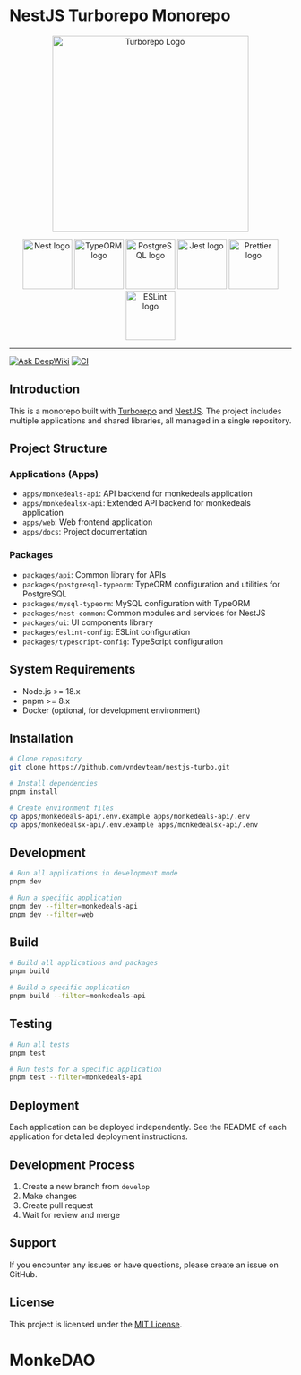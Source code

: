 # NestJS Turborepo Monorepo

<p align="center">
  <a href="https://turborepo.com/" target="blank"><img src="https://user-images.githubusercontent.com/4060187/106504110-82f58d00-6494-11eb-87b7-a16d4f68bc5a.png" width="350" alt="Turborepo Logo" /></a>
</p>

<p align="center">
  <a href="https://nestjs.com/" target="blank"><img src="https://nestjs.com/img/logo-small.svg" width="88" alt="Nest logo" /></a>
  <a href="https://typeorm.io/" target="blank"><img src="https://avatars.githubusercontent.com/u/20165699" width="88" alt="TypeORM logo" /></a>
  <a href="https://www.postgresql.org/" target="blank"><img src="https://www.postgresql.org/media/img/about/press/elephant.png" width="88" alt="PostgreSQL logo" /></a>
  <a href="https://jestjs.io/" target="blank"><img src="https://raw.githubusercontent.com/jestjs/jest/refs/heads/main/website/static/img/jest.png" width="88" alt="Jest logo" /></a>
  <a href="https://prettier.io/" target="blank"><img src="https://raw.githubusercontent.com/prettier/prettier/refs/heads/main/website/static/icon.png" width="88" alt="Prettier logo" /></a>
  <a href="https://eslint.org/" target="blank"><img src="https://upload.wikimedia.org/wikipedia/commons/e/e3/ESLint_logo.svg" width="88" alt="ESLint logo" /></a>
</p>

---

[![Ask DeepWiki](https://deepwiki.com/badge.svg)](https://deepwiki.com/vndevteam/nestjs-turbo)
[![CI](https://github.com/vndevteam/nestjs-turbo/actions/workflows/ci.yml/badge.svg)](https://github.com/vndevteam/nestjs-turbo/actions/workflows/ci.yml)

## Introduction

This is a monorepo built with [Turborepo](https://turbo.build/monkedeals) and [NestJS](https://nestjs.com/). The project includes multiple applications and shared libraries, all managed in a single repository.

## Project Structure

### Applications (Apps)

- `apps/monkedeals-api`: API backend for monkedeals application
- `apps/monkedealsx-api`: Extended API backend for monkedeals application
- `apps/web`: Web frontend application
- `apps/docs`: Project documentation

### Packages

- `packages/api`: Common library for APIs
- `packages/postgresql-typeorm`: TypeORM configuration and utilities for PostgreSQL
- `packages/mysql-typeorm`: MySQL configuration with TypeORM
- `packages/nest-common`: Common modules and services for NestJS
- `packages/ui`: UI components library
- `packages/eslint-config`: ESLint configuration
- `packages/typescript-config`: TypeScript configuration

## System Requirements

- Node.js >= 18.x
- pnpm >= 8.x
- Docker (optional, for development environment)

## Installation

```bash
# Clone repository
git clone https://github.com/vndevteam/nestjs-turbo.git

# Install dependencies
pnpm install

# Create environment files
cp apps/monkedeals-api/.env.example apps/monkedeals-api/.env
cp apps/monkedealsx-api/.env.example apps/monkedealsx-api/.env
```

## Development

```bash
# Run all applications in development mode
pnpm dev

# Run a specific application
pnpm dev --filter=monkedeals-api
pnpm dev --filter=web
```

## Build

```bash
# Build all applications and packages
pnpm build

# Build a specific application
pnpm build --filter=monkedeals-api
```

## Testing

```bash
# Run all tests
pnpm test

# Run tests for a specific application
pnpm test --filter=monkedeals-api
```

## Deployment

Each application can be deployed independently. See the README of each application for detailed deployment instructions.

## Development Process

1. Create a new branch from `develop`
2. Make changes
3. Create pull request
4. Wait for review and merge

## Support

If you encounter any issues or have questions, please create an issue on GitHub.

## License

This project is licensed under the [MIT License](LICENSE).
# MonkeDAO
